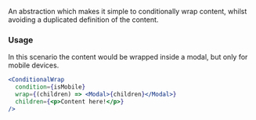 An abstraction which makes it simple to conditionally wrap content, whilst avoiding a duplicated definition of the content.

### Usage

In this scenario the content would be wrapped inside a modal, but only for mobile devices.

```jsx static
<ConditionalWrap
  condition={isMobile}
  wrap={(children) => <Modal>{children}</Modal>}
  children={<p>Content here!</p>}
/>
```
